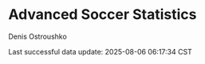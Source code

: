 # Advanced Soccer Statistics
Denis Ostroushko

<!-- gfm -->

Last successful data update: 2025-08-06 06:17:34 CST
